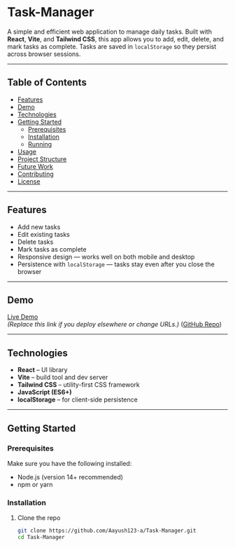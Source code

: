 # Task-Manager

A simple and efficient web application to manage daily tasks. Built with **React**, **Vite**, and **Tailwind CSS**, this app allows you to add, edit, delete, and mark tasks as complete. Tasks are saved in `localStorage` so they persist across browser sessions.

---

## Table of Contents

- [Features](#features)  
- [Demo](#demo)  
- [Technologies](#technologies)  
- [Getting Started](#getting-started)  
  - [Prerequisites](#prerequisites)  
  - [Installation](#installation)  
  - [Running](#running)  
- [Usage](#usage)  
- [Project Structure](#project-structure)  
- [Future Work](#future-work)  
- [Contributing](#contributing)  
- [License](#license)

---

## Features

- Add new tasks  
- Edit existing tasks  
- Delete tasks  
- Mark tasks as complete  
- Responsive design — works well on both mobile and desktop  
- Persistence with `localStorage` — tasks stay even after you close the browser  

---

## Demo

[Live Demo](https://task-manager-psi-two-51.vercel.app)  
*(Replace this link if you deploy elsewhere or change URLs.)* ([GitHub Repo](https://github.com/Aayush123-a/Task-Manager))

---

## Technologies

- **React** – UI library  
- **Vite** – build tool and dev server  
- **Tailwind CSS** – utility-first CSS framework  
- **JavaScript (ES6+)**  
- **localStorage** – for client-side persistence  

---

## Getting Started

### Prerequisites

Make sure you have the following installed:

- Node.js (version 14+ recommended)  
- npm or yarn  

### Installation

1. Clone the repo  
   ```bash
   git clone https://github.com/Aayush123-a/Task-Manager.git
   cd Task-Manager
